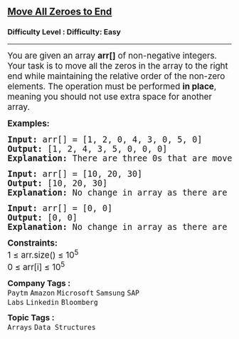 <h2><a href="https://www.geeksforgeeks.org/problems/move-all-zeroes-to-end-of-array0751/1?page=1&category=Arrays&difficulty=Easy&status=unsolved&sortBy=submissions">Move All Zeroes to End</a></h2><h3>Difficulty Level : Difficulty: Easy</h3><hr><div class="problems_problem_content__Xm_eO"><p><span style="font-size: 14pt;">You are given an array <strong>arr[]</strong> of non-negative integers. Your task is to move all the zeros in the array to the right end while maintaining the relative order of the non-zero elements. The operation must be performed <strong>in place</strong>, meaning you should not use extra space for another array.</span></p>
<p><span style="font-size: 14pt;"><strong>Examples:</strong></span></p>
<pre><span style="font-size: 14pt;"><strong>Input: </strong>arr[] = [1, 2, 0, 4, 3, 0, 5, 0]
<strong>Output:</strong> [1, 2, 4, 3, 5, 0, 0, 0]
<strong>Explanation:</strong> There are three 0s that are moved to the end.
</span></pre>
<pre><span style="font-size: 14pt;"><strong>Input: </strong>arr[] = [10, 20, 30]
<strong>Output:</strong> [10, 20, 30]
<strong>Explanation:</strong> No change in array as there are no 0s.
</span></pre>
<pre><span style="font-size: 14pt;"><strong>Input: </strong>arr[] = [0, 0]
<strong>Output:</strong> [0, 0]
<strong>Explanation:</strong> No change in array as there are all 0s.</span></pre>
<p><span style="font-size: 14pt;"><strong>Constraints:</strong><br>1 ≤ arr.size() ≤ 10<sup>5</sup><br>0 ≤ arr[i] ≤ 10<sup>5</sup></span></p></div><p><span style=font-size:18px><strong>Company Tags : </strong><br><code>Paytm</code>&nbsp;<code>Amazon</code>&nbsp;<code>Microsoft</code>&nbsp;<code>Samsung</code>&nbsp;<code>SAP Labs</code>&nbsp;<code>Linkedin</code>&nbsp;<code>Bloomberg</code>&nbsp;<br><p><span style=font-size:18px><strong>Topic Tags : </strong><br><code>Arrays</code>&nbsp;<code>Data Structures</code>&nbsp;